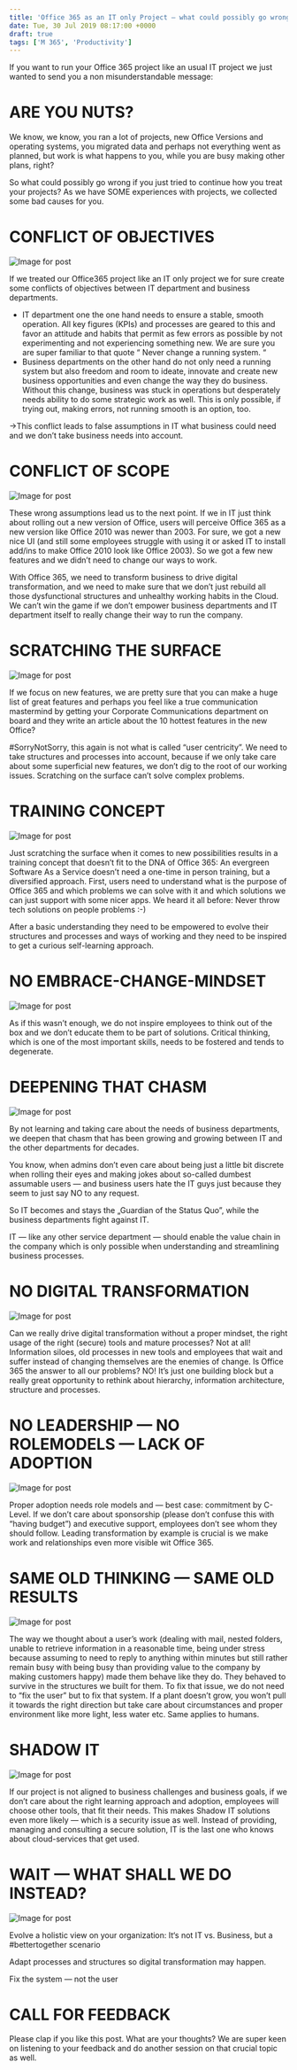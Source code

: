 ```yaml
---
title: 'Office 365 as an IT only Project — what could possibly go wrong?'
date: Tue, 30 Jul 2019 08:17:00 +0000
draft: true
tags: ['M 365', 'Productivity']
---
```


If you want to run your Office 365 project like an usual IT project we just wanted to send you a non misunderstandable message:

**ARE YOU NUTS?**
=================

We know, we know, you ran a lot of projects, new Office Versions and operating systems, you migrated data and perhaps not everything went as planned, but work is what happens to you, while you are busy making other plans, right?

So what could possibly go wrong if you just tried to continue how you treat your projects? As we have SOME experiences with projects, we collected some bad causes for you.

CONFLICT OF OBJECTIVES
======================

![Image for post](https://miro.medium.com/max/1413/1*4B_VKxrRwLDMvWwXGoia-g.png)

If we treated our Office365 project like an IT only project we for sure create some conflicts of objectives between IT department and business departments.

*   IT department one the one hand needs to ensure a stable, smooth operation. All key figures (KPIs) and processes are geared to this and favor an attitude and habits that permit as few errors as possible by not experimenting and not experiencing something new. We are sure you are super familiar to that quote “ Never change a running system. “
*   Business departments on the other hand do not only need a running system but also freedom and room to ideate, innovate and create new business opportunities and even change the way they do business. Without this change, business was stuck in operations but desperately needs ability to do some strategic work as well. This is only possible, if trying out, making errors, not running smooth is an option, too.

→This conflict leads to false assumptions in IT what business could need and we don’t take business needs into account.

CONFLICT OF SCOPE
=================

![Image for post](https://miro.medium.com/max/1413/1*ntIS-xTd7mp9nYmavjHdCA.png)

These wrong assumptions lead us to the next point. If we in IT just think about rolling out a new version of Office, users will perceive Office 365 as a new version like Office 2010 was newer than 2003. For sure, we got a new nice UI (and still some employees struggle with using it or asked IT to install add/ins to make Office 2010 look like Office 2003). So we got a few new features and we didn’t need to change our ways to work.

With Office 365, we need to transform business to drive digital transformation, and we need to make sure that we don’t just rebuild all those dysfunctional structures and unhealthy working habits in the Cloud. We can’t win the game if we don’t empower business departments and IT department itself to really change their way to run the company.

SCRATCHING THE SURFACE
======================

![Image for post](https://miro.medium.com/max/1413/1*ru_6iJj_aKMloK2iQr3O7Q.png)

If we focus on new features, we are pretty sure that you can make a huge list of great features and perhaps you feel like a true communication mastermind by getting your Corporate Communications department on board and they write an article about the 10 hottest features in the new Office?

#SorryNotSorry, this again is not what is called “user centricity”. We need to take structures and processes into account, because if we only take care about some superficial new features, we don’t dig to the root of our working issues. Scratching on the surface can’t solve complex problems.

TRAINING CONCEPT
================

![Image for post](https://miro.medium.com/max/1413/1*fd5QNc_WIMbHgrxK2QCtMA.png)

Just scratching the surface when it comes to new possibilities results in a training concept that doesn’t fit to the DNA of Office 365: An evergreen Software As a Service doesn’t need a one-time in person training, but a diversified approach. First, users need to understand what is the purpose of Office 365 and which problems we can solve with it and which solutions we can just support with some nicer apps. We heard it all before: Never throw tech solutions on people problems :-)

After a basic understanding they need to be empowered to evolve their structures and processes and ways of working and they need to be inspired to get a curious self-learning approach.

NO EMBRACE-CHANGE-MINDSET
=========================

![Image for post](https://miro.medium.com/max/1413/1*qY4QrnS-NHhrH6VW1eBxAA.png)

As if this wasn’t enough, we do not inspire employees to think out of the box and we don’t educate them to be part of solutions. Critical thinking, which is one of the most important skills, needs to be fostered and tends to degenerate.

DEEPENING THAT CHASM
====================

![Image for post](https://miro.medium.com/max/1413/1*LGrlYtonqz4u2P4PnypoAQ.png)

By not learning and taking care about the needs of business departments, we deepen that chasm that has been growing and growing between IT and the other departments for decades.

You know, when admins don’t even care about being just a little bit discrete when rolling their eyes and making jokes about so-called dumbest assumable users — and business users hate the IT guys just because they seem to just say NO to any request.

So IT becomes and stays the „Guardian of the Status Quo”, while the business departments fight against IT.

IT — like any other service department — should enable the value chain in the company which is only possible when understanding and streamlining business processes.

NO DIGITAL TRANSFORMATION
=========================

![Image for post](https://miro.medium.com/max/1413/1*Mouszn_UM92P--y50rbbzA.png)

Can we really drive digital transformation without a proper mindset, the right usage of the right (secure) tools and mature processes? Not at all! Information siloes, old processes in new tools and employees that wait and suffer instead of changing themselves are the enemies of change. Is Office 365 the answer to all our problems? NO! It’s just one building block but a really great opportunity to rethink about hierarchy, information architecture, structure and processes.

NO LEADERSHIP — NO ROLEMODELS — LACK OF ADOPTION
================================================

![Image for post](https://miro.medium.com/max/1413/1*XZqawQBre2-RYhWFnleclg.png)

Proper adoption needs role models and — best case: commitment by C-Level. If we don’t care about sponsorship (please don’t confuse this with “having budget”) and executive support, employees don’t see whom they should follow. Leading transformation by example is crucial is we make work and relationships even more visible wit Office 365.

SAME OLD THINKING — SAME OLD RESULTS
====================================

![Image for post](https://miro.medium.com/max/1413/1*eeKLoj_9-dQWI9aNZdP1Pg.png)

The way we thought about a user’s work (dealing with mail, nested folders, unable to retrieve information in a reasonable time, being under stress because assuming to need to reply to anything within minutes but still rather remain busy with being busy than providing value to the company by making customers happy) made them behave like they do. They behaved to survive in the structures we built for them. To fix that issue, we do not need to “fix the user” but to fix that system. If a plant doesn’t grow, you won’t pull it towards the right direction but take care about circumstances and proper environment like more light, less water etc. Same applies to humans.

SHADOW IT
=========

![Image for post](https://miro.medium.com/max/1413/1*7o9qeC0wayZOfZKdQvUmqA.png)

If our project is not aligned to business challenges and business goals, if we don’t care about the right learning approach and adoption, employees will choose other tools, that fit their needs. This makes Shadow IT solutions even more likely — which is a security issue as well. Instead of providing, managing and consulting a secure solution, IT is the last one who knows about cloud-services that get used.

WAIT — WHAT SHALL WE DO INSTEAD?
================================

![Image for post](https://miro.medium.com/max/6016/1*RIxZ8140f3XOAfEEUvnEMw.jpeg)

Evolve a holistic view on your organization: It‘s not IT vs. Business, but a  
#bettertogether scenario

Adapt processes and structures so digital transformation may happen.

Fix the system — not the user

CALL FOR FEEDBACK
=================

Please clap if you like this post. What are your thoughts? We are super keen on listening to your feedback and do another session on that crucial topic as well.